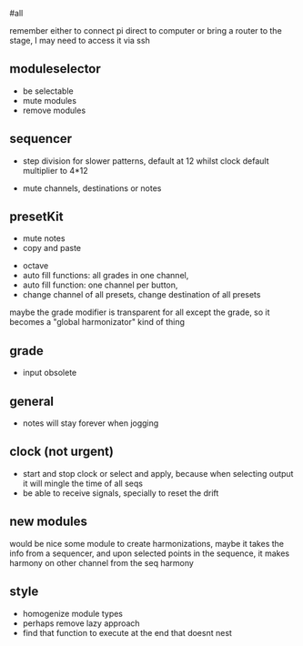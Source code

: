 #all

remember either to connect pi direct to computer or bring a router to the stage,
I may need to access it via ssh


## moduleselector
* be selectable
* mute modules
* remove modules
## sequencer
- step division for slower patterns, default at 12 whilst clock default multiplier to 4*12
* mute channels, destinations or notes
## presetKit
- mute notes
- copy and paste
* octave
* auto fill functions: all grades in one channel,
* auto fill function: one channel per button,
* change channel of all presets, change destination of all presets

maybe the grade modifier is transparent for all except the grade,
so it becomes a "global harmonizator" kind of thing




## grade
* input obsolete
## general
* notes will stay forever when jogging
## clock (not urgent)
* start and stop clock or select and apply, because when selecting output it will mingle the time of all seqs
* be able to receive signals, specially to reset the drift
## new modules
would be nice some module to create harmonizations, maybe it takes the info from a sequencer,
and upon selected points in the sequence, it makes harmony on other channel from the seq harmony
## style
* homogenize module types
* perhaps remove lazy approach
* find that function to execute at the end that doesnt nest
